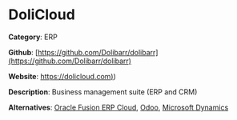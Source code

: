 
# DoliCloud

**Category**: ERP

**Github**: [https://github.com/Dolibarr/dolibarr](https://github.com/Dolibarr/dolibarr)

**Website**: [https://dolicloud.com)](https://dolicloud.com))

**Description**:
 Business management suite (ERP and CRM)

**Alternatives**: [Oracle Fusion ERP Cloud](https://www.oracle.com/erp), [Odoo](https://odoo.com/), [Microsoft Dynamics](https://dynamics.microsoft.com/)
